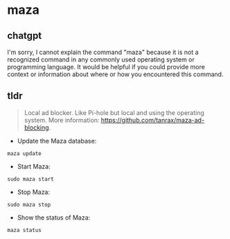# maza 
## chatgpt 
I'm sorry, I cannot explain the command "maza" because it is not a recognized command in any commonly used operating system or programming language. It would be helpful if you could provide more context or information about where or how you encountered this command. 

## tldr 
 
> Local ad blocker. Like Pi-hole but local and using the operating system.
> More information: <https://github.com/tanrax/maza-ad-blocking>.

- Update the Maza database:

`maza update`

- Start Maza:

`sudo maza start`

- Stop Maza:

`sudo maza stop`

- Show the status of Maza:

`maza status`
